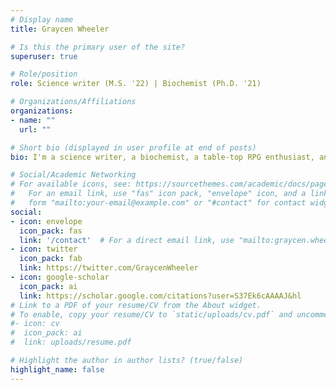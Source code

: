 ```yaml
---
# Display name
title: Graycen Wheeler

# Is this the primary user of the site?
superuser: true

# Role/position
role: Science writer (M.S. '22) | Biochemist (Ph.D. '21)

# Organizations/Affiliations
organizations:
- name: ""
  url: ""

# Short bio (displayed in user profile at end of posts)
bio: I'm a science writer, a biochemist, a table-top RPG enthusiast, and several other things.

# Social/Academic Networking
# For available icons, see: https://sourcethemes.com/academic/docs/page-builder/#icons
#   For an email link, use "fas" icon pack, "envelope" icon, and a link in the
#   form "mailto:your-email@example.com" or "#contact" for contact widget.
social:
- icon: envelope
  icon_pack: fas
  link: '/contact'  # For a direct email link, use "mailto:graycen.wheeler@gmail.com".
- icon: twitter
  icon_pack: fab
  link: https://twitter.com/GraycenWheeler
- icon: google-scholar
  icon_pack: ai
  link: https://scholar.google.com/citations?user=S37Ek6cAAAAJ&hl
# Link to a PDF of your resume/CV from the About widget.
# To enable, copy your resume/CV to `static/uploads/cv.pdf` and uncomment the lines below.
#- icon: cv
#  icon_pack: ai
#  link: uploads/resume.pdf

# Highlight the author in author lists? (true/false)
highlight_name: false
---
```

